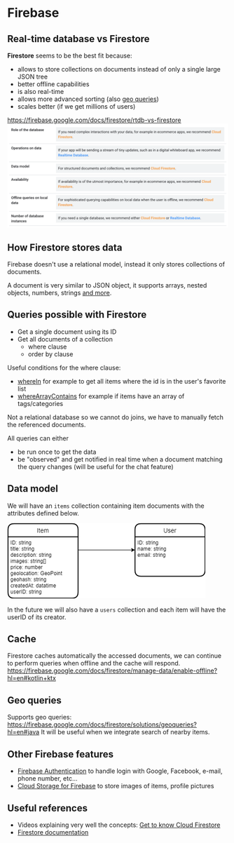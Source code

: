 # Firebase

## Real-time database vs Firestore

**Firestore** seems to be the best fit because:
- allows to store collections on documents instead of only a single large JSON tree
- better offline capabilities
- is also real-time
- allows more advanced sorting (also [geo queries](#geo-queries))
- scales better (if we get millions of users)

https://firebase.google.com/docs/firestore/rtdb-vs-firestore
![Real-time database vs Firestore](img/rtdb-firestore-comparison.png)

## How Firestore stores data
Firebase doesn't use a relational model, instead it only stores collections of documents.

A document is very similar to JSON object, it supports arrays, nested objects, numbers, strings [and more](https://firebase.google.com/docs/firestore/manage-data/data-types?hl=en).

## Queries possible with Firestore
- Get a single document using its ID
- Get all documents of a collection
  - where clause
  - order by clause

Useful conditions for the where clause:
- [whereIn](https://firebase.google.com/docs/firestore/query-data/queries?hl=en#in_not-in_and_array-contains-any) for example to get all items where the id is in the user's favorite list
- [whereArrayContains](https://firebase.google.com/docs/firestore/query-data/queries?hl=en#array_membership) for example if items have an array of tags/categories

Not a relational database so we cannot do joins, we have to manually fetch the referenced documents.

All queries can either
- be run once to get the data
- be "observed" and get notified in real time when a document matching the query changes (will be useful for the chat feature)

## Data model
We will have an `items` collection containing item documents with the attributes defined below.

![diagram](img/model.png)

In the future we will also have a `users` collection and each item will have the userID of its creator.

## Cache
Firestore caches automatically the accessed documents, we can continue to perform queries when offline and the cache will respond.
https://firebase.google.com/docs/firestore/manage-data/enable-offline?hl=en#kotlin+ktx

## Geo queries
Supports geo queries:
https://firebase.google.com/docs/firestore/solutions/geoqueries?hl=en#java
It will be useful when we integrate search of nearby items.

## Other Firebase features
- [Firebase Authentication](https://firebase.google.com/docs/auth?hl=en) to handle login with Google, Facebook, e-mail, phone number, etc...
- [Cloud Storage for Firebase](https://firebase.google.com/docs/storage?hl=en) to store images of items, profile pictures

## Useful references
- Videos explaining very well the concepts: [Get to know Cloud Firestore](https://www.youtube.com/playlist?list=PLl-K7zZEsYLluG5MCVEzXAQ7ACZBCuZgZ)
- [Firestore documentation](https://firebase.google.com/docs/firestore?hl=en)
